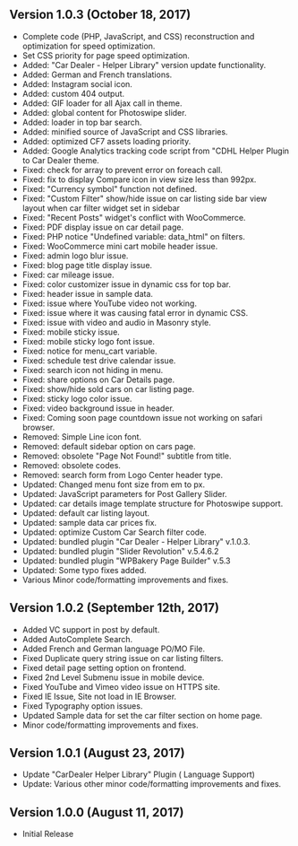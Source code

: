 ## Version 1.0.3 (October 18, 2017)
* Complete code (PHP, JavaScript, and CSS) reconstruction and optimization for speed optimization.
* Set CSS priority for page speed optimization.
* Added: "Car Dealer - Helper Library" version update functionality.
* Added: German and French translations.
* Added: Instagram social icon.
* Added: custom 404 output.
* Added: GIF loader for all Ajax call in theme.
* Added: global content for Photoswipe slider.
* Added: loader in top bar search.
* Added: minified source of JavaScript and CSS libraries.
* Added: optimized CF7 assets loading priority.
* Added: Google Analytics tracking code script from "CDHL Helper Plugin to Car Dealer theme.
* Fixed: check for array to prevent error on foreach call.
* Fixed: fix to display Compare icon in view size less than 992px.
* Fixed: "Currency symbol" function not defined.
* Fixed: "Custom Filter" show/hide issue on car listing side bar view layout when car filter widget set in sidebar
* Fixed: "Recent Posts" widget's conflict with WooCommerce.
* Fixed: PDF display issue on car detail page.
* Fixed: PHP notice "Undefined variable: data_html" on filters.
* Fixed: WooCommerce mini cart mobile header issue.
* Fixed: admin logo blur issue.
* Fixed: blog page title display issue.
* Fixed: car mileage issue.
* Fixed: color customizer issue in dynamic css for top bar.
* Fixed: header issue in sample data.
* Fixed: issue where YouTube video not working.
* Fixed: issue where it was causing fatal error in dynamic CSS.
* Fixed: issue with video and audio in Masonry style.
* Fixed: mobile sticky issue.
* Fixed: mobile sticky logo font issue.
* Fixed: notice for menu_cart variable.
* Fixed: schedule test drive calendar issue.
* Fixed: search icon not hiding in menu.
* Fixed: share options on Car Details page.
* Fixed: show/hide sold cars on car listing page.
* Fixed: sticky logo color issue.
* Fixed: video background issue in header.
* Fixed: Coming soon page countdown issue not working on safari browser.
* Removed: Simple Line icon font.
* Removed: default sidebar option on cars page.
* Removed: obsolete "Page Not Found!" subtitle from title.
* Removed: obsolete codes.
* Removed: search form from Logo Center header type.
* Updated: Changed menu font size from em to px.
* Updated: JavaScript parameters for Post Gallery Slider.
* Updated: car details image template structure for Photoswipe support.
* Updated: default car listing layout.
* Updated: sample data car prices fix.
* Updated: optimize Custom Car Search filter code.
* Updated: bundled plugin "Car Dealer - Helper Library" v.1.0.3.
* Updated: bundled plugin "Slider Revolution" v.5.4.6.2
* Updated: bundled plugin "WPBakery Page Builder" v.5.3
* Updated: Some typo fixes added.
* Various Minor code/formatting improvements and fixes.

## Version 1.0.2 (September 12th, 2017)
* Added VC support in post by default.
* Added AutoComplete Search.
* Added French and German language PO/MO File.
* Fixed Duplicate query string issue on car listing filters.
* Fixed detail page setting option on frontend.
* Fixed 2nd Level Submenu issue in mobile device.
* Fixed YouTube and Vimeo video issue on HTTPS site.
* Fixed IE Issue, Site not load in IE Browser.
* Fixed Typography option issues.
* Updated Sample data for set the car filter section on home page.
* Minor code/formatting improvements and fixes.

## Version 1.0.1 (August 23, 2017)
* Update "CarDealer Helper Library" Plugin ( Language Support)
* Update: Various other minor code/formatting improvements and fixes.

## Version 1.0.0 (August 11, 2017)
* Initial Release